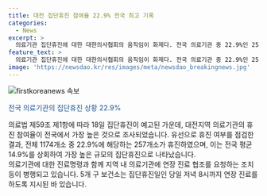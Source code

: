 ```yaml
---
title: 대전 집단휴진 참여율 22.9% 전국 최고 기록
categories:
  - News
excerpt: >
  의료기관 집단휴진에 대한 대한의사협회의 움직임이 화제다. 전국 의료기관 중 22.9%인 257개소가 휴진하며 전국평균 14.9%보다 높은 수치를 기록했다. 대전지역의 참여율이 높았고, 10일에 진료명령을 내렸으며, 13일까지 휴진 신고를 요청했다. 이에 지역 보건소는 연장 진료를 요청했다. 이러한 상황에서 서울 한 소아과는 문을 굳게 닫았는데, 이는 이목을 끌고 있고, 사람들의 호기심을 자극하고 있다.
feature_text: >
  의료기관 집단휴진에 대한 대한의사협회의 움직임이 화제다. 전국 의료기관 중 22.9%인 257개소가 휴진하며 전국평균 14.9%보다 높은 수치를 기록했다. 대전지역의 참여율이 높았고, 10일에 진료명령을 내렸으며, 13일까지 휴진 신고를 요청했다. 이에 지역 보건소는 연장 진료를 요청했다. 이러한 상황에서 서울 한 소아과는 문을 굳게 닫았는데, 이는 이목을 끌고 있고, 사람들의 호기심을 자극하고 있다.
image: 'https://newsdao.kr/res/images/meta/newsdao_breakingnews.jpg'
---
```


<p><img src="https://newsdao.kr/res/images/meta/newsdao_breakingnews.jpg" alt="firstkoreanews 속보" /></p>

<p><span style="color: #1a5490;">전국 의료기관의 집단휴진 상황 22.9%</span></p>

<p>의료법 제59조 제1항에 따라 18일 집단휴진이 예고된 가운데, 대전지역 의료기관의 휴진 참여율이 전국에서 가장 높은 것으로 조사되었습니다. 유선으로 휴진 여부를 점검한 결과, 전체 1174개소 중 22.9%에 해당하는 257개소가 휴진하였으며, 이는 전국 평균 14.9%를 상회하여 가장 높은 규모의 집단휴진으로 나타났습니다.<br>
의료기관에 대한 진료명령과 함께 지역 내 의료기관에 연장 진료 협조를 요청하는 조치 등이 병행되고 있습니다. 5개 구 보건소는 집단휴진일인 당일 저녁 8시까지 연장 진료를 하도록 지시된 바 있습니다.</p>

